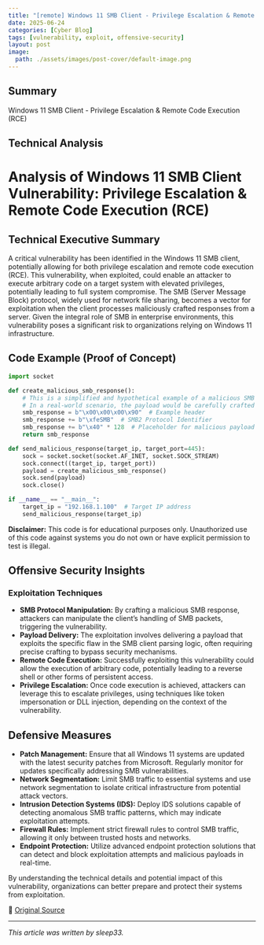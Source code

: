 ```yaml
---
title: "[remote] Windows 11 SMB Client - Privilege Escalation & Remote Code Execution (RCE)"
date: 2025-06-24
categories: [Cyber Blog]
tags: [vulnerability, exploit, offensive-security]
layout: post
image:
  path: ./assets/images/post-cover/default-image.png
---
```


## Summary

Windows 11 SMB Client - Privilege Escalation & Remote Code Execution (RCE)

## Technical Analysis


# Analysis of Windows 11 SMB Client Vulnerability: Privilege Escalation & Remote Code Execution (RCE)

## Technical Executive Summary

A critical vulnerability has been identified in the Windows 11 SMB client, potentially allowing for both privilege escalation and remote code execution (RCE). This vulnerability, when exploited, could enable an attacker to execute arbitrary code on a target system with elevated privileges, potentially leading to full system compromise. The SMB (Server Message Block) protocol, widely used for network file sharing, becomes a vector for exploitation when the client processes maliciously crafted responses from a server. Given the integral role of SMB in enterprise environments, this vulnerability poses a significant risk to organizations relying on Windows 11 infrastructure.

## Code Example (Proof of Concept)

```python
import socket

def create_malicious_smb_response():
    # This is a simplified and hypothetical example of a malicious SMB response.
    # In a real-world scenario, the payload would be carefully crafted to exploit the vulnerability.
    smb_response = b"\x00\x00\x00\x90"  # Example header
    smb_response += b"\xfeSMB"  # SMB2 Protocol Identifier
    smb_response += b"\x40" * 128  # Placeholder for malicious payload
    return smb_response

def send_malicious_response(target_ip, target_port=445):
    sock = socket.socket(socket.AF_INET, socket.SOCK_STREAM)
    sock.connect((target_ip, target_port))
    payload = create_malicious_smb_response()
    sock.send(payload)
    sock.close()

if __name__ == "__main__":
    target_ip = "192.168.1.100"  # Target IP address
    send_malicious_response(target_ip)
```

**Disclaimer:** This code is for educational purposes only. Unauthorized use of this code against systems you do not own or have explicit permission to test is illegal.

## Offensive Security Insights

### Exploitation Techniques

- **SMB Protocol Manipulation:** By crafting a malicious SMB response, attackers can manipulate the client’s handling of SMB packets, triggering the vulnerability.
- **Payload Delivery:** The exploitation involves delivering a payload that exploits the specific flaw in the SMB client parsing logic, often requiring precise crafting to bypass security mechanisms.
- **Remote Code Execution:** Successfully exploiting this vulnerability could allow the execution of arbitrary code, potentially leading to a reverse shell or other forms of persistent access.
- **Privilege Escalation:** Once code execution is achieved, attackers can leverage this to escalate privileges, using techniques like token impersonation or DLL injection, depending on the context of the vulnerability.

## Defensive Measures

- **Patch Management:** Ensure that all Windows 11 systems are updated with the latest security patches from Microsoft. Regularly monitor for updates specifically addressing SMB vulnerabilities.
- **Network Segmentation:** Limit SMB traffic to essential systems and use network segmentation to isolate critical infrastructure from potential attack vectors.
- **Intrusion Detection Systems (IDS):** Deploy IDS solutions capable of detecting anomalous SMB traffic patterns, which may indicate exploitation attempts.
- **Firewall Rules:** Implement strict firewall rules to control SMB traffic, allowing it only between trusted hosts and networks.
- **Endpoint Protection:** Utilize advanced endpoint protection solutions that can detect and block exploitation attempts and malicious payloads in real-time.

By understanding the technical details and potential impact of this vulnerability, organizations can better prepare and protect their systems from exploitation.

📎 [Original Source](https://www.exploit-db.com/exploits/52330)

---

_This article was written by sleep33._
